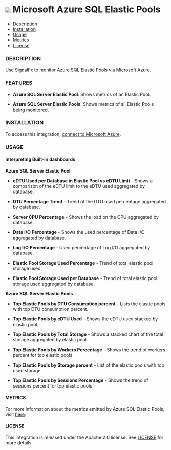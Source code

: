 # ![](./img/integrations_azuresqlelasticpools.png) Microsoft Azure SQL Elastic Pools

- [Description](#description)
- [Installation](#installation)
- [Usage](#usage)
- [Metrics](#metrics)
- [License](#license)

### DESCRIPTION

Use SignalFx to monitor Azure SQL Elastic Pools via [Microsoft Azure](https://github.com/signalfx/integrations/tree/master/azure)[](sfx_link:azure).

### FEATURES

- **Azure SQL Server Elastic Pool**: Shows metrics of an Elastic Pool.

- **Azure SQL Server Elastic Pools**: Shows metrics of all Elastic Pools being monitored.

### INSTALLATION

To access this integration, [connect to Microsoft Azure](https://github.com/signalfx/integrations/tree/master/azure)[](sfx_link:azure).

### USAGE

#### Interpreting Built-in dashboards

**Azure SQL Server Elastic Pool**

- **eDTU Used per Database in Elastic Pool vs eDTU Limit** - Shows a comparison of the eDTU limit to the eDTU used aggregated by database.

- **DTU Percentage Trend** - Trend of the DTU used percentage aggregated by database.

- **Server CPU Percentage** - Shows the load on the CPU aggregated by database.

- **Data I/O Percentage** - Shows the used percentage of Data I/O aggregated by database.

- **Log I/O Percentage** - Used percentage of Log I/O aggregated by database.

- **Elastic Pool Storage Used Percentage** - Trend of total elastic pool storage used.

- **Elastic Pool Storage Used per Database** - Trend of total elastic pool storage used aggregated by database.

**Azure SQL Server Elastic Pools**

- **Top Elastic Pools by DTU Consumption percent** - Lists the elastic pools with top DTU consumption percent.

- **Top Elastic Pools by eDTU Used** - Shows the eDTU used stacked by elastic pool.

- **Top Elastic Pools by Total Storage** - Shows a stacked chart of the total storage aggregated by elastic pool.

- **Top Elastic Pools by Workers Percentage** - Shows the trend of workers percent for top elastic pools

- **Top Elastic Pools by Storage percent** - List of the elastic pools with top used storage.

- **Top Elastic Pools by Sessions Percentage** - Shows the trend of sessions percent for top elastic pools



#### METRICS

For more information about the metrics emitted by Azure SQL Elastic Pools, visit <a target="_blank" href="https://docs.microsoft.com/en-us/azure/monitoring-and-diagnostics/monitoring-supported-metrics#microsoftsqlserverselasticpools">here</a>.

#### LICENSE

This integration is released under the Apache 2.0 license. See [LICENSE](./LICENSE) for more details.

